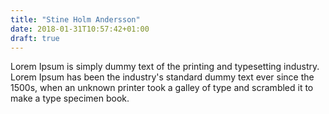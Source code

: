 ```yaml
---
title: "Stine Holm Andersson"
date: 2018-01-31T10:57:42+01:00
draft: true
---
```


Lorem Ipsum is simply dummy text of the printing and typesetting industry. Lorem Ipsum has been the industry's standard dummy text ever since the 1500s, when an unknown printer took a galley of type and scrambled it to make a type specimen book.